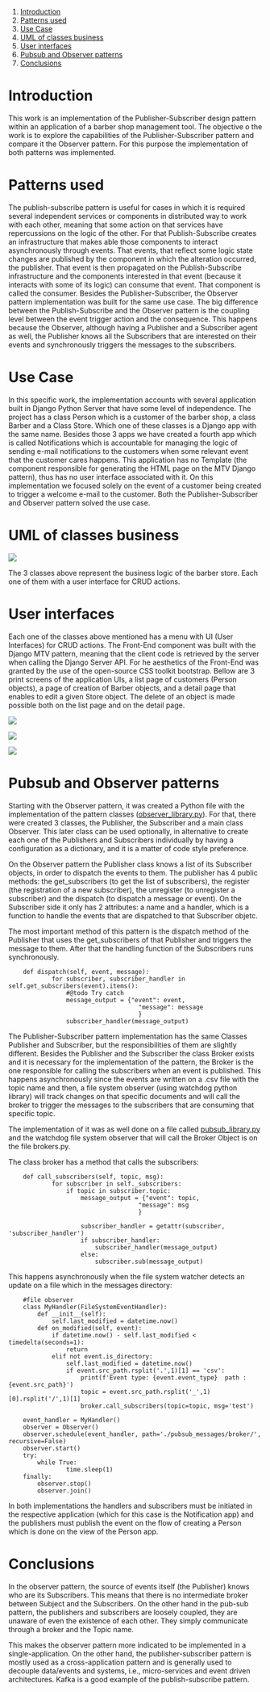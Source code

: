 
1. [Introduction](#Introduction)
2. [Patterns used](#Patterns-used)
3. [Use Case](#Use-Case)
4. [UML of classes business](#UML-of-classes-business)
5. [User interfaces](#User-interfaces)
6. [Pubsub and Observer patterns](#Pubsub-and-Observer-patterns)
7. [Conclusions](#Conclusions)


# Introduction

This work is an implementation of the Publisher-Subscriber design pattern within an application of a barber shop management tool. The objective o the work is to explore the capabilities of the Publisher-Subscriber pattern and compare it the Observer pattern. For this purpose the implementation of both patterns was implemented.


# Patterns used

The publish-subscribe pattern is useful for cases in which it is required several independent services or components in distributed way to work with each other, meaning that some action on that services have repercussions on the logic of the other.  For that Publish-Subscribe creates an infrastructure that makes able those components to interact asynchronously through events. That events, that reflect some logic state changes are published by the component in which the alteration occurred, the publisher. That event is then propagated on the Publish-Subscribe infrastructure and the components interested in that event (because it interacts with some of its logic) can consume that event. That component is called the consumer. 
Besides the Publisher-Subscriber,  the Observer pattern implementation was built for the same use case. The big difference between the Publish-Subscribe and the Observer pattern is the coupling level between the event trigger action and the consequence. This happens because the Observer, although having a Publisher and a Subscriber agent as well, the Publisher knows all the Subscribers that are interested on their events and synchronously triggers the messages to the subscribers.


# Use Case

In this specific work, the implementation accounts with several application built in Django Python Server that have some level of independence. The project has a class Person which is a customer of the barber shop, a class Barber and a Class Store. Which one of these classes is a Django app with the same name. Besides those 3 apps we have created a fourth app which is called Notifications which is accountable for managing the logic of sending e-mail notifications to the customers when some relevant event that the customer cares happens. This application has no Template (the component responsible for generating the HTML page on the MTV Django pattern), thus has no user interface associated with it.  On this implementation we focused solely on the event of a customer being created to trigger a welcome e-mail to the customer. Both the Publisher-Subscriber and Observer pattern solved the use case. 


# UML of classes business
![](https://paper-attachments.dropbox.com/s_C1E41D5438AC2C0784F7CEA2B10F49B7C7899C8CC764A5CAFA8873F3CD77A10B_1645533083256_image.png)


The 3 classes above represent the business logic of the barber store. Each one of them with a user interface for CRUD actions. 


# User interfaces

Each one of the classes above mentioned has a menu with UI (User Interfaces) for CRUD actions. The Front-End component was built with the Django MTV pattern, meaning that the client code is retrieved by the server when calling the Django Server API. For he aesthetics of the Front-End was granted by the use of the open-source CSS toolkit bootstrap. Bellow are 3 print screens of the application UIs, a list page of customers (Person objects), a page of creation of Barber objects, and a detail page that enables to edit a given Store object. The delete of an object is made possible both on the list page and on the detail page.  


![](https://paper-attachments.dropbox.com/s_C1E41D5438AC2C0784F7CEA2B10F49B7C7899C8CC764A5CAFA8873F3CD77A10B_1645534482071_image.png)

![](https://paper-attachments.dropbox.com/s_C1E41D5438AC2C0784F7CEA2B10F49B7C7899C8CC764A5CAFA8873F3CD77A10B_1645534494483_image.png)

![](https://paper-attachments.dropbox.com/s_C1E41D5438AC2C0784F7CEA2B10F49B7C7899C8CC764A5CAFA8873F3CD77A10B_1645534512208_image.png)



# Pubsub and Observer patterns

Starting with the Observer pattern, it was created a Python file with the implementation of the pattern classes ([observer_library.py](https://github.com/jorgedcferreira/barberstore/blob/main/observer_library.py)). For that, there were created 3 classes, the Publisher, the Subscriber and a main class Observer. This later class can be used optionally, in alternative to create each one of the Publishers and Subscribers individually by having a configuration as a dictionary, and it is a matter of code style preference. 

On the Observer pattern the Publisher class knows a list of its Subscriber objects, in order to dispatch the events to them. The publisher has 4 public methods: the get_subscribers (to get the list of subscribers), the register (the registration of a  new subscriber), the unregister (to unregister a subscriber) and the dispatch (to dispatch a message or event). On the Subscriber side it only has 2 attributes: a name and a handler, which is a function to handle the events that are dispatched to that Subscriber objetc.

The most important method of this pattern is the dispatch method of the Publisher that uses the get_subscribers of that Publisher and triggers the message to them. After that the handling function of the Subscribers runs synchronously. 

```
    def dispatch(self, event, message):
            for subscriber, subscriber_handler in self.get_subscribers(event).items():
                #@todo Try catch
                message_output = {"event": event,
                                    "message": message
                                    }
                subscriber_handler(message_output)
```

The Publisher-Subscriber pattern implementation has the same Classes Publisher and Subscriber, but the responsibilities of them are slightly different. Besides the Publisher and the Subscriber the class Broker exists and it is necessary for the implementation of the pattern, the Broker is the one responsible for calling the subscribers when an event is published. This happens asynchronously since the events are written on a .csv file  with the topic name and then, a file system observer (using watchdog python library) will track changes on that specific documents and will call the broker to trigger the messages to the subscribers that are consuming that specific topic. 

The implementation of it was as well done on a file called [pubsub_library.py](https://github.com/jorgedcferreira/barberstore/blob/main/pubsub_library.py) and the watchdog file system observer that will call the Broker Object is on the file brokers.py. 

The class broker has a method that calls the subscribers:

```
    def call_subscribers(self, topic, msg):
            for subscriber in self._subscribers: 
                if topic in subscriber.topic:
                    message_output = {"event": topic,
                                    "message": msg
                                    }
                    
                    subscriber_handler = getattr(subscriber, 'subscriber_handler')
                    if subscriber_handler:
                        subscriber_handler(message_output)
                    else:
                        subscriber.sub(message_output)
```

This happens asynchronously when the file system watcher detects an update on a file which in the messages directory:

```
    #file observer
    class MyHandler(FileSystemEventHandler):
        def __init__(self):
            self.last_modified = datetime.now()
        def on_modified(self, event):
            if datetime.now() - self.last_modified < timedelta(seconds=1):
                return
            elif not event.is_directory:
                self.last_modified = datetime.now()
                if event.src_path.rsplit('.',1)[1] == 'csv':
                    print(f'Event type: {event.event_type}  path : {event.src_path}')
                    topic = event.src_path.rsplit('_',1)[0].rsplit('/',1)[1]
                    broker.call_subscribers(topic=topic, msg='test')
    
    event_handler = MyHandler()
    observer = Observer()
    observer.schedule(event_handler, path='./pubsub_messages/broker/', recursive=False)
    observer.start()
    try:
        while True:
                time.sleep(1)
    finally:
        observer.stop()
        observer.join()
```

In both implementations the handlers and subscribers must be initiated in the respective application (which for this case is the Notification app) and the publishers must publish the event on the flow of creating a Person which is done on the view of the Person app. 

# Conclusions

In the observer pattern, the source of events itself (the Publisher) knows who are its Subscribers. This means that there is no intermediate broker between Subject and the Subscribers. On the other hand in the pub-sub pattern, the publishers and subscribers are loosely coupled, they are unaware of even the existence of each other. They simply communicate through a broker and the Topic name. 

This makes the observer pattern more indicated to  be implemented in a single-application. On the other hand, the publisher-subscriber pattern is mostly used as a cross-application pattern and is generally used to decouple data/events and systems, i.e., micro-services and event driven architectures. Kafka is a good example of the publish-subscribe pattern. 
